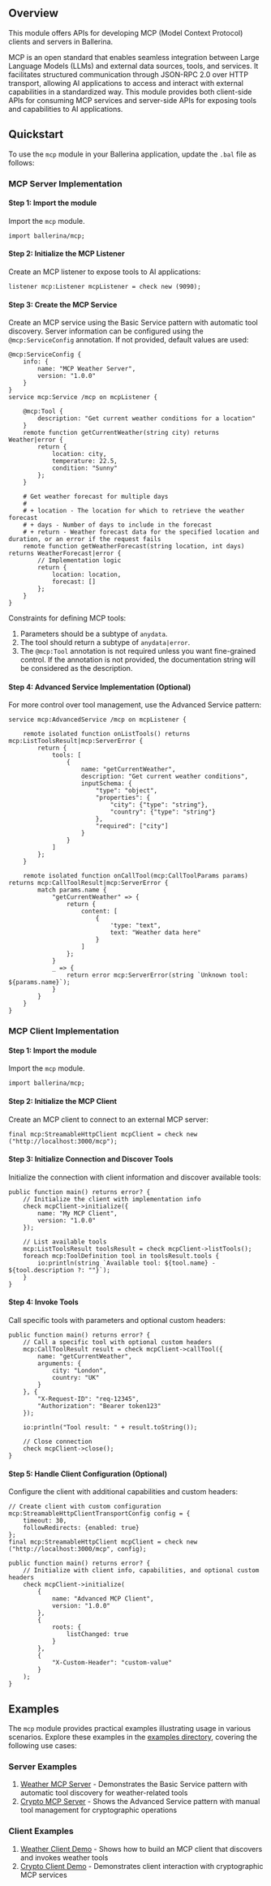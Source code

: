 ## Overview

This module offers APIs for developing MCP (Model Context Protocol) clients and servers in Ballerina.

MCP is an open standard that enables seamless integration between Large Language Models (LLMs) and external data sources, tools, and services. It facilitates structured communication through JSON-RPC 2.0 over HTTP transport, allowing AI applications to access and interact with external capabilities in a standardized way. This module provides both client-side APIs for consuming MCP services and server-side APIs for exposing tools and capabilities to AI applications.

## Quickstart

To use the `mcp` module in your Ballerina application, update the `.bal` file as follows:

### MCP Server Implementation

#### Step 1: Import the module

Import the `mcp` module.

```ballerina
import ballerina/mcp;
```

#### Step 2: Initialize the MCP Listener

Create an MCP listener to expose tools to AI applications:

```ballerina
listener mcp:Listener mcpListener = check new (9090);
```

#### Step 3: Create the MCP Service

Create an MCP service using the Basic Service pattern with automatic tool discovery. Server information can be configured using the `@mcp:ServiceConfig` annotation. If not provided, default values are used:

```ballerina
@mcp:ServiceConfig {
    info: {
        name: "MCP Weather Server",
        version: "1.0.0"
    }
}
service mcp:Service /mcp on mcpListener {
    
    @mcp:Tool {
        description: "Get current weather conditions for a location"
    }
    remote function getCurrentWeather(string city) returns Weather|error {
        return {
            location: city,
            temperature: 22.5,
            condition: "Sunny"
        };
    }

    # Get weather forecast for multiple days
    #
    # + location - The location for which to retrieve the weather forecast
    # + days - Number of days to include in the forecast
    # + return - Weather forecast data for the specified location and duration, or an error if the request fails
    remote function getWeatherForecast(string location, int days) returns WeatherForecast|error {
        // Implementation logic
        return {
            location: location,
            forecast: []
        };
    }
}
```

Constraints for defining MCP tools:

1. Parameters should be a subtype of `anydata`.
2. The tool should return a subtype of `anydata|error`.
3. The `@mcp:Tool` annotation is not required unless you want fine-grained control. If the annotation is not provided, the documentation string will be considered as the description.

#### Step 4: Advanced Service Implementation (Optional)

For more control over tool management, use the Advanced Service pattern:

```ballerina
service mcp:AdvancedService /mcp on mcpListener {
    
    remote isolated function onListTools() returns mcp:ListToolsResult|mcp:ServerError {
        return {
            tools: [
                {
                    name: "getCurrentWeather",
                    description: "Get current weather conditions",
                    inputSchema: {
                        "type": "object",
                        "properties": {
                            "city": {"type": "string"},
                            "country": {"type": "string"}
                        },
                        "required": ["city"]
                    }
                }
            ]
        };
    }
    
    remote isolated function onCallTool(mcp:CallToolParams params) returns mcp:CallToolResult|mcp:ServerError {
        match params.name {
            "getCurrentWeather" => {
                return {
                    content: [
                        {
                            'type: "text",
                            text: "Weather data here"
                        }
                    ]
                };
            }
            _ => {
                return error mcp:ServerError(string `Unknown tool: ${params.name}`);
            }
        }
    }
}
```

### MCP Client Implementation

#### Step 1: Import the module

Import the `mcp` module.

```ballerina
import ballerina/mcp;
```

#### Step 2: Initialize the MCP Client

Create an MCP client to connect to an external MCP server:

```ballerina
final mcp:StreamableHttpClient mcpClient = check new ("http://localhost:3000/mcp");
```

#### Step 3: Initialize Connection and Discover Tools

Initialize the connection with client information and discover available tools:

```ballerina
public function main() returns error? {
    // Initialize the client with implementation info
    check mcpClient->initialize({
        name: "My MCP Client",
        version: "1.0.0"
    });

    // List available tools
    mcp:ListToolsResult toolsResult = check mcpClient->listTools();
    foreach mcp:ToolDefinition tool in toolsResult.tools {
        io:println(string `Available tool: ${tool.name} - ${tool.description ?: ""}`);
    }
}
```

#### Step 4: Invoke Tools

Call specific tools with parameters and optional custom headers:

```ballerina
public function main() returns error? {
    // Call a specific tool with optional custom headers
    mcp:CallToolResult result = check mcpClient->callTool({
        name: "getCurrentWeather",
        arguments: {
            city: "London",
            country: "UK"
        }
    }, {
        "X-Request-ID": "req-12345",
        "Authorization": "Bearer token123"
    });

    io:println("Tool result: " + result.toString());

    // Close connection
    check mcpClient->close();
}
```

#### Step 5: Handle Client Configuration (Optional)

Configure the client with additional capabilities and custom headers:

```ballerina
// Create client with custom configuration
mcp:StreamableHttpClientTransportConfig config = {
    timeout: 30,
    followRedirects: {enabled: true}
};
final mcp:StreamableHttpClient mcpClient = check new ("http://localhost:3000/mcp", config);

public function main() returns error? {
    // Initialize with client info, capabilities, and optional custom headers
    check mcpClient->initialize(
        {
            name: "Advanced MCP Client",
            version: "1.0.0"
        },
        {
            roots: {
                listChanged: true
            }
        },
        {
            "X-Custom-Header": "custom-value"
        }
    );
}
```

## Examples

The `mcp` module provides practical examples illustrating usage in various scenarios. Explore these examples in the [examples directory](https://github.com/ballerina-platform/module-ballerina-mcp/tree/main/examples/), covering the following use cases:

### Server Examples
1. [Weather MCP Server](https://github.com/ballerina-platform/module-ballerina-mcp/tree/main/examples/servers/mcp-weather-server) - Demonstrates the Basic Service pattern with automatic tool discovery for weather-related tools
2. [Crypto MCP Server](https://github.com/ballerina-platform/module-ballerina-mcp/tree/main/examples/servers/mcp-crypto-server) - Shows the Advanced Service pattern with manual tool management for cryptographic operations

### Client Examples
1. [Weather Client Demo](https://github.com/ballerina-platform/module-ballerina-mcp/tree/main/examples/clients/mcp-weather-client-demo) - Shows how to build an MCP client that discovers and invokes weather tools
2. [Crypto Client Demo](https://github.com/ballerina-platform/module-ballerina-mcp/tree/main/examples/clients/mcp-crypto-client-demo) - Demonstrates client interaction with cryptographic MCP services
